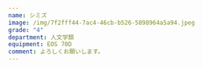 ```yaml
---
name: シミズ
image: /img/7f2fff44-7ac4-46cb-b526-5898964a5a94.jpeg
grade: "4"
department: 人文学類
equipment: EOS 70D
comment: よろしくお願いします。
---
```

